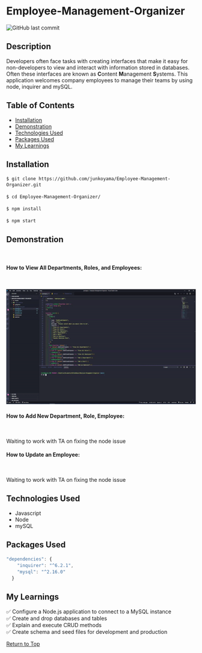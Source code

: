 # Employee-Management-Organizer

<img alt="GitHub last commit" src="https://img.shields.io/github/last-commit/junkoyama/Employee-Management-Organizer?style=plastic">

## Description
Developers often face tasks with creating interfaces that make it easy for non-developers to view and interact with information stored in databases. Often these interfaces are known as **C**ontent **M**anagement **S**ystems. This application welcomes company employees to manage their teams by using node, inquirer and mySQL.

## Table of Contents
* [Installation](#Installation)
* [Demonstration](#Demonstration)
* [Technologies Used](#Technologies-Used)
* [Packages Used](#Technologies-Used)
* [My Learnings](#My-Learnings)


## Installation

```
$ git clone https://github.com/junkoyama/Employee-Management-Organizer.git

$ cd Employee-Management-Organizer/

$ npm install

$ npm start
```
## Demonstration

</br>

#### How to View All Departments, Roles, and Employees:
</br>

![ViewAllGif](./Assets/viewDeptRoleEmployees.gif)


#### How to Add New Department, Role, Employee:
</br>

Waiting to work with TA on fixing the node issue

#### How to Update an Employee:
</br>

Waiting to work with TA on fixing the node issue
## Technologies Used
* Javascript
* Node
* mySQL
## Packages Used

```javascript
"dependencies": {
    "inquirer": "^6.2.1",
    "mysql": "^2.16.0"
  }
```

## My Learnings

:white_check_mark: Configure a Node.js application to connect to a MySQL instance
</br>
:white_check_mark: Create and drop databases and tables
</br>
:white_check_mark: Explain and execute CRUD methods
</br>
:white_check_mark: Create schema and seed files for development and production

[Return to Top](#Express-Note-Taker)